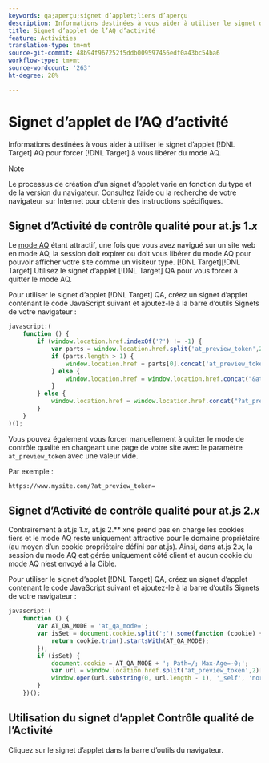 ```yaml
---
keywords: qa;aperçu;signet d’applet;liens d’aperçu
description: Informations destinées à vous aider à utiliser le signet d’applet AQ d’Adobe Target pour forcer la Cible à vous libérer du mode AQ.
title: Signet d’applet de l’AQ d’activité
feature: Activities
translation-type: tm+mt
source-git-commit: 48b94f967252f5ddb009597456edf0a43bc54ba6
workflow-type: tm+mt
source-wordcount: '263'
ht-degree: 28%

---
```



# Signet d’applet de l’AQ d’activité

Informations destinées à vous aider à utiliser le signet d’applet [!DNL Target] AQ pour forcer [!DNL Target] à vous libérer du mode AQ.

>[!NOTE]
>
>Le processus de création d’un signet d’applet varie en fonction du type et de la version du navigateur. Consultez l’aide ou la recherche de votre navigateur sur Internet pour obtenir des instructions spécifiques.

## Signet d’Activité de contrôle qualité pour at.js 1.*x*

Le [mode AQ](/help/c-activities/c-activity-qa/activity-qa.md) étant attractif, une fois que vous avez navigué sur un site web en mode AQ, la session doit expirer ou doit vous libérer du mode AQ pour pouvoir afficher votre site comme un visiteur type. [!DNL Target][!DNL Target] Utilisez le signet d’applet [!DNL Target] QA pour vous forcer à quitter le mode AQ.

Pour utiliser le signet d’applet [!DNL Target] QA, créez un signet d’applet contenant le code JavaScript suivant et ajoutez-le à la barre d’outils Signets de votre navigateur :

```javascript
javascript:(
    function () {
        if (window.location.href.indexOf('?') != -1) {
            var parts = window.location.href.split('at_preview_token',2);
            if (parts.length > 1) {
                window.location.href = parts[0].concat('at_preview_token=');
            } else {
                window.location.href = window.location.href.concat("&at_preview_token=")
            }
        } else {
            window.location.href = window.location.href.concat("?at_preview_token=")
        }
    }
)();
```

Vous pouvez également vous forcer manuellement à quitter le mode de contrôle qualité en chargeant une page de votre site avec le paramètre `at_preview_token` avec une valeur vide.

Par exemple :

`https://www.mysite.com/?at_preview_token=`

## Signet d’Activité de contrôle qualité pour at.js 2.*x*

Contrairement à at.js 1.*x*, at.js 2.** xne prend pas en charge les cookies tiers et le mode AQ reste uniquement attractive pour le domaine propriétaire (au moyen d’un cookie propriétaire défini par at.js). Ainsi, dans at.js 2.*x*, la session du mode AQ est gérée uniquement côté client et aucun cookie du mode AQ n’est envoyé à la Cible.

Pour utiliser le signet d’applet [!DNL Target] QA, créez un signet d’applet contenant le code JavaScript suivant et ajoutez-le à la barre d’outils Signets de votre navigateur :

```javascript
javascript:(
    function () {
        var AT_QA_MODE = 'at_qa_mode=';
        var isSet = document.cookie.split(';').some(function (cookie) {
            return cookie.trim().startsWith(AT_QA_MODE);
        });
        if (isSet) {
            document.cookie = AT_QA_MODE + '; Path=/; Max-Age=-0;';
            var url = window.location.href.split('at_preview_token',2)[0];
            window.open(url.substring(0, url.length - 1), '_self', 'noreferrer');
        }
    })();
```

## Utilisation du signet d’applet Contrôle qualité de l’Activité

Cliquez sur le signet d’applet dans la barre d’outils du navigateur.

